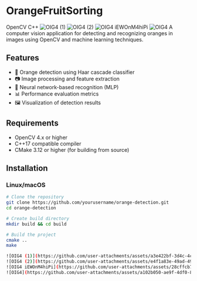 # OrangeFruitSorting
OpenCV C++ 
![OIG4 (1)](https://github.com/user-attachments/assets/a3e422bf-3d4c-4c36-82c3-0d3b99ac31ec)
![OIG4 (2)](https://github.com/user-attachments/assets/e4f1a83e-49ad-4976-ae97-dde79a017973)
![OIG4 iEWOnM4hiPi](https://github.com/user-attachments/assets/28cffcb7-b1f1-4068-a0f5-c604d5f68e4a)
![OIG4](https://github.com/user-attachments/assets/a102b050-ae9f-4df0-8277-9c0ec3a2475b)
A computer vision application for detecting and recognizing oranges in images using OpenCV and machine learning techniques.

## Features

- 🍊 Orange detection using Haar cascade classifier
- 📷 Image processing and feature extraction
- 🧠 Neural network-based recognition (MLP)
- 📊 Performance evaluation metrics
- 🖼️ Visualization of detection results

## Requirements

- OpenCV 4.x or higher
- C++17 compatible compiler
- CMake 3.12 or higher (for building from source)

## Installation

### Linux/macOS

```bash
# Clone the repository
git clone https://github.com/yourusername/orange-detection.git
cd orange-detection

# Create build directory
mkdir build && cd build

# Build the project
cmake ..
make

![OIG4 (1)](https://github.com/user-attachments/assets/a3e422bf-3d4c-4c36-82c3-0d3b99ac31ec)
![OIG4 (2)](https://github.com/user-attachments/assets/e4f1a83e-49ad-4976-ae97-dde79a017973)
![OIG4 iEWOnM4hiPi](https://github.com/user-attachments/assets/28cffcb7-b1f1-4068-a0f5-c604d5f68e4a)
![OIG4](https://github.com/user-attachments/assets/a102b050-ae9f-4df0-8277-9c0ec3a2475b)
